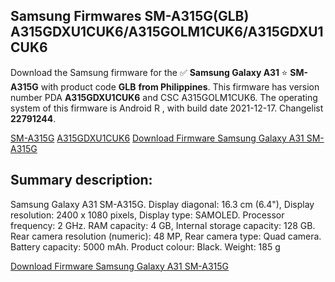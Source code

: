 <h2>Samsung Firmwares SM-A315G(GLB) A315GDXU1CUK6/A315GOLM1CUK6/A315GDXU1CUK6</h2>
Download the Samsung firmware for the ✅ <strong>Samsung Galaxy A31 </strong> ⭐ <strong>SM-A315G</strong> with product code <strong>GLB</strong> <strong> from Philippines</strong>. This firmware has version number PDA <strong>A315GDXU1CUK6</strong> and CSC A315GOLM1CUK6. The operating system of this firmware is Android R , with build date 2021-12-17. Changelist <strong>22791244</strong>.


[SM-A315G](https://samfirm.shop/samsung/model/SM-A315G)
[A315GDXU1CUK6](https://samfirm.shop/samsung/pda/A315GDXU1CUK6)
[Download Firmware Samsung Galaxy A31 SM-A315G](https://samfirm.shop/samsung/firmware/483291)
<h2>Summary description:</h2>
<p>Samsung Galaxy A31 SM-A315G. Display diagonal: 16.3 cm (6.4"), Display resolution: 2400 x 1080 pixels, Display type: SAMOLED. Processor frequency: 2 GHz. RAM capacity: 4 GB, Internal storage capacity: 128 GB. Rear camera resolution (numeric): 48 MP, Rear camera type: Quad camera. Battery capacity: 5000 mAh. Product colour: Black. Weight: 185 g</p>


[Download Firmware Samsung Galaxy A31 SM-A315G](https://samfirm.shop/samsung/firmware/483291)
